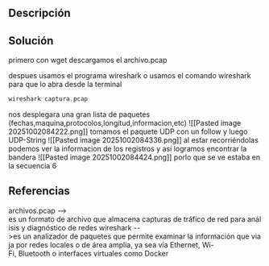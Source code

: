 ## Descripción

## Solución
primero con wget descargamos el archivo.pcap

despues usamos el programa wireshark o usamos el comando wireshark para que lo abra desde la terminal
```c
wireshark captura.pcap
```
nos desplegara una gran lista de paquetes (fechas,maquina,protocolos,longitud,informacion,etc)
![[Pasted image 20251002084222.png]]
tomamos el paquete UDP con un follow y luego UDP-String
![[Pasted image 20251002084336.png]]
al estar recorriéndolas podemos ver la informacion de los registros y asi logramos encontrar la bandera
![[Pasted image 20251002084424.png]]
porlo que se ve estaba en la secuencia 6
## Referencias
archivos.pcap --> es un formato de archivo que almacena capturas de tráfico de red para análisis y diagnóstico de redes
wireshark -->es un analizador de paquetes que permite examinar la información que viaja por redes locales o de área amplia, ya sea vía Ethernet, Wi-Fi, Bluetooth o interfaces virtuales como Docker